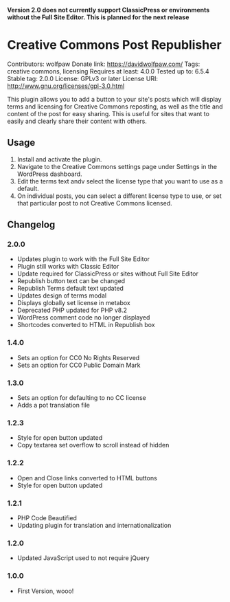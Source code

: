 **Version 2.0 does not currently support ClassicPress or environments without the Full Site Editor. This is planned for the next release**

# Creative Commons Post Republisher
Contributors: wolfpaw
Donate link: https://davidwolfpaw.com/
Tags: creative commons, licensing
Requires at least: 4.0.0
Tested up to: 6.5.4
Stable tag: 2.0.0
License: GPLv3 or later
License URI: http://www.gnu.org/licenses/gpl-3.0.html

This plugin allows you to add a button to your site's posts which will display terms and licensing for Creative Commons reposting, as well as the title and content of the post for easy sharing. This is useful for sites that want to easily and clearly share their content with others.

## Usage

1. Install and activate the plugin.
2. Navigate to the Creative Commons settings page under Settings in the WordPress dashboard.
3. Edit the terms text andv select the license type that you want to use as a default.
4. On individual posts, you can select a different license type to use, or set that particular post to not Creative Commons licensed.

## Changelog

### 2.0.0
* Updates plugin to work with the Full Site Editor
* Plugin still works with Classic Editor
* Update required for ClassicPress or sites without Full Site Editor
* Republish button text can be changed
* Republish Terms default text updated
* Updates design of terms modal
* Displays globally set license in metabox
* Deprecated PHP updated for PHP v8.2
* WordPress comment code no longer displayed
* Shortcodes converted to HTML in Republish box

### 1.4.0
* Sets an option for CC0 No Rights Reserved
* Sets an option for CC0 Public Domain Mark

### 1.3.0
* Sets an option for defaulting to no CC license
* Adds a pot translation file

### 1.2.3
* Style for open button updated
* Copy textarea set overflow to scroll instead of hidden

### 1.2.2
* Open and Close links converted to HTML buttons
* Style for open button updated

### 1.2.1
* PHP Code Beautified
* Updating plugin for translation and internationalization

### 1.2.0
* Updated JavaScript used to not require jQuery

### 1.0.0
* First Version, wooo!
